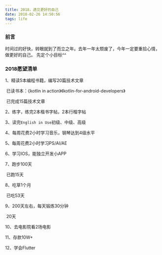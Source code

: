 ```yaml
---
title: 2018，遇见更好的自己
date: 2018-02-26 14:50:56
tags: life
---
```


### 前言

时间过的好快，转眼就到了而立之年。去年一年太颓废了，今年一定要重拾心情，做更好的自己。
先定个小目标^^

### 2018愿望清单

1、精读5本编程书籍，编写20篇技术文章

​	已读书本：《kotlin in action》《kotlin-for-android-developers》

​	已完成15篇技术文章

2、练字，练完2本楷书字帖，2本行楷字帖

3、读完`English in Use`初级、中级、高级

4、每周花费2小时学习音乐，钢琴达到4级水平

5、每周花费2小时学习PS/AI/AE

6、学习IOS，能独立开发小APP

7、跑步100天

​	已跑15天

8、吃草1个月

​	已吃53天

9、200天左右，每天锻炼30分钟

​	20天

10、去电影院看2场电影

11、存款10W+

12、学会Flutter